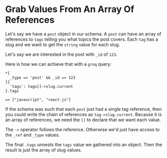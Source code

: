 # Grab Values From An Array Of References

Let's say we have a `post` object in our schema. A `post` can have an array of
references to `tags` telling you what topics the post covers. Each `tag` has a
slug and we want to get the `string` value for each slug.

Let's say we are interested in the post with `_id` of `123`.

Here is how we can achieve that with a `groq` query:

```groq
*[
  _type == 'post' && _id == 123
]{
  'tags': tags[]->slug.current
}.tags

=> ["javascript", "react-js"]
```

If the schema was such that each `post` just had a single tag reference, then
you could write the chain of references as `tag->slug.current`. Because it is
an array of references, we need the `[]` to declare that we want each value.

The `->` operator follows the reference. Otherwise we'd just have access to the
`_ref` and `_type` values.

The final `.tags` unnests the `tags` value we gathered into an object. Then the
result is just the array of slug values.
